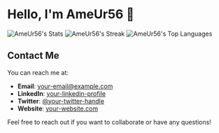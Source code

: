 # Hello, I'm AmeUr56 👋

![AmeUr56's Stats](https://github-readme-stats.vercel.app/api?username=AmeUr56&theme=prussian&show_icons=true&hide_border=false&count_private=true)
![AmeUr56's Streak](https://github-readme-streak-stats.herokuapp.com/?user=AmeUr56&theme=prussian&hide_border=false)
![AmeUr56's Top Languages](https://github-readme-stats.vercel.app/api/top-langs/?username=AmeUr56&theme=prussian&show_icons=true&hide_border=false&layout=compact)

## Contact Me

You can reach me at:

- **Email**: [your-email@example.com](mailto:your-email@example.com)
- **LinkedIn**: [your-linkedin-profile](https://www.linkedin.com/in/your-linkedin-profile)
- **Twitter**: [@your-twitter-handle](https://twitter.com/your-twitter-handle)
- **Website**: [your-website.com](https://your-website.com)

Feel free to reach out if you want to collaborate or have any questions!
